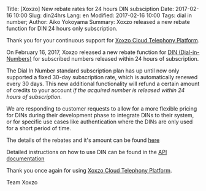 Title: [Xoxzo] New rebate rates for 24 hours DIN subsciption
Date: 2017-02-16 10:00
Slug: din24hrs
Lang: en
Modified: 2017-02-16 10:00
Tags: dial in number; 
Author: Aiko Yokoyama
Summary: Xoxzo released a new rebate function for DIN 24 hours only subscription.

Thank you for your continuous support for [Xoxzo Cloud Telephony Platform](https://www.xoxzo.com/en/).

On February 16, 2017, Xoxzo released a new rebate function for [DIN
(Dial-in-Numbers)](https://www.xoxzo.com/en/about/dial-in-api/) for subscribed
numbers released within 24 hours of subscription.

The Dial In Number standard subscription plan has up until now only supported a
fixed 30-day subscription rate, which is automatically renewed every 30 days.
This new additional functionality will refund a certain amount of credits to
your account *if the acquired number is released within 24 hours of
subscription.*

We are responding to customer requests to allow for a more flexible pricing for
DINs during their development phase to integrate DINs to their system, or for
specific use cases like authentication where the DINs are only used for a short
period of time.

The details of the rebates and it's amount can be found [here](https://www.xoxzo.com/en/about/dial-in-pricing/)

Detailed instructions on how to use DIN can be found in the [API documentation](http://docs.xoxzo.com/en/din.html#)

Thank you once again for using [Xoxzo Cloud Telephony Platform](https://www.xoxzo.com/en/).

Team Xoxzo
